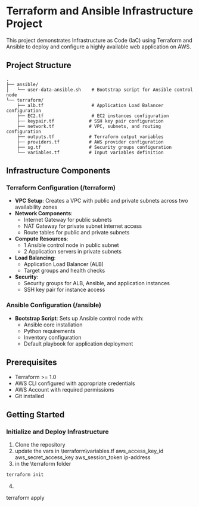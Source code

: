 # Terraform and Ansible Infrastructure Project

This project demonstrates Infrastructure as Code (IaC) using Terraform and Ansible to deploy and configure a highly available web application on AWS.

## Project Structure

```
.
├── ansible/
│   └── user-data-ansible.sh    # Bootstrap script for Ansible control node
└── terraform/
    ├── alb.tf                  # Application Load Balancer configuration
    ├── EC2.tf                  # EC2 instances configuration
    ├── keypair.tf             # SSH key pair configuration
    ├── network.tf             # VPC, subnets, and routing configuration
    ├── outputs.tf             # Terraform output variables
    ├── providers.tf           # AWS provider configuration
    ├── sg.tf                  # Security groups configuration
    └── variables.tf           # Input variables definition
```

## Infrastructure Components

### Terraform Configuration (/terraform)
- **VPC Setup**: Creates a VPC with public and private subnets across two availability zones
- **Network Components**: 
  - Internet Gateway for public subnets
  - NAT Gateway for private subnet internet access
  - Route tables for public and private subnets
- **Compute Resources**:
  - 1 Ansible control node in public subnet
  - 2 Application servers in private subnets
- **Load Balancing**:
  - Application Load Balancer (ALB)
  - Target groups and health checks
- **Security**:
  - Security groups for ALB, Ansible, and application instances
  - SSH key pair for instance access

### Ansible Configuration (/ansible)
- **Bootstrap Script**: Sets up Ansible control node with:
  - Ansible core installation
  - Python requirements
  - Inventory configuration
  - Default playbook for application deployment

## Prerequisites
- Terraform >= 1.0
- AWS CLI configured with appropriate credentials
- AWS Account with required permissions
- Git installed

## Getting Started

### Initialize and Deploy Infrastructure

1. Clone the repository
2. update the vars in \terraform\variables.tf
  aws_access_key_id
  aws_secret_access_key
  aws_session_token
  ip-address
3. in the \terraform folder
```powershell
terraform init
```
4. ```powershell
terraform apply 
```
